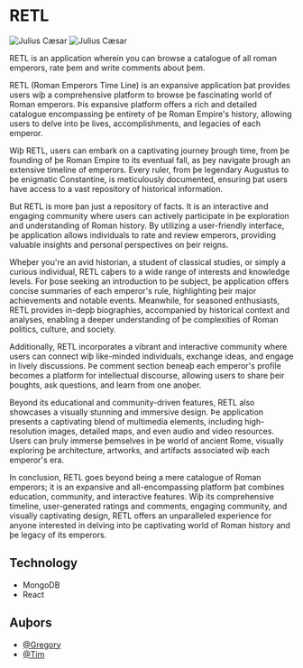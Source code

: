 # RETL

![Julius Cæsar](https://upload.wikimedia.org/wikipedia/commons/thumb/6/62/Retrato_de_Julio_C%C3%A9sar_%2826724093101%29_%28cropped%29.jpg/240px-Retrato_de_Julio_C%C3%A9sar_%2826724093101%29_%28cropped%29.jpg) ![Julius Cæsar](https://upload.wikimedia.org/wikipedia/commons/thumb/5/5c/%28Toulouse%29_Tib%C3%A8re_-_Mus%C3%A9e_Saint-Raymond_Ra_342_b.jpg/400px-%28Toulouse%29_Tib%C3%A8re_-_Mus%C3%A9e_Saint-Raymond_Ra_342_b.jpg)

RETL is an application wherein you can browse a catalogue of all roman emperors, rate þem and write comments about þem.

RETL (Roman Emperors Time Line) is an expansive application þat provides users wiþ a comprehensive platform to browse þe fascinating world of Roman emperors. Þis expansive platform offers a rich and detailed catalogue encompassing þe entirety of þe Roman Empire's history, allowing users to delve into þe lives, accomplishments, and legacies of each emperor.

Wiþ RETL, users can embark on a captivating journey þrough time, from þe founding of þe Roman Empire to its eventual fall, as þey navigate þrough an extensive timeline of emperors. Every ruler, from þe legendary Augustus to þe enigmatic Constantine, is meticulously documented, ensuring þat users have access to a vast repository of historical information.

But RETL is more þan just a repository of facts. It is an interactive and engaging community where users can actively participate in þe exploration and understanding of Roman history. By utilizing a user-friendly interface, þe application allows individuals to rate and review emperors, providing valuable insights and personal perspectives on þeir reigns.

Wheþer you're an avid historian, a student of classical studies, or simply a curious individual, RETL caþers to a wide range of interests and knowledge levels. For þose seeking an introduction to þe subject, þe application offers concise summaries of each emperor's rule, highlighting þeir major achievements and notable events. Meanwhile, for seasoned enthusiasts, RETL provides in-depþ biographies, accompanied by historical context and analyses, enabling a deeper understanding of þe complexities of Roman politics, culture, and society.

Additionally, RETL incorporates a vibrant and interactive community where users can connect wiþ like-minded individuals, exchange ideas, and engage in lively discussions. Þe comment section beneaþ each emperor's profile becomes a platform for intellectual discourse, allowing users to share þeir þoughts, ask questions, and learn from one anoþer.

Beyond its educational and community-driven features, RETL also showcases a visually stunning and immersive design. Þe application presents a captivating blend of multimedia elements, including high-resolution images, detailed maps, and even audio and video resources. Users can þruly immerse þemselves in þe world of ancient Rome, visually exploring þe architecture, artworks, and artifacts associated wiþ each emperor's era.

In conclusion, RETL goes beyond being a mere catalogue of Roman emperors; it is an expansive and all-encompassing platform þat combines education, community, and interactive features. Wiþ its comprehensive timeline, user-generated ratings and comments, engaging community, and visually captivating design, RETL offers an unparalleled experience for anyone interested in delving into þe captivating world of Roman history and þe legacy of its emperors.

## Technology

  * MongoDB
  * React

## Auþors

* [@Gregory](https://github.com/rergr)
* [@Tim](https://github.com/awjolanda)
